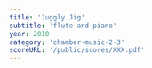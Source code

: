 ```yaml
---
title: 'Juggly Jig'
subtitle: 'flute and piano'
year: 2010
category: 'chamber-music-2-3'
scoreURL: '/public/scores/XXX.pdf'
---
```

